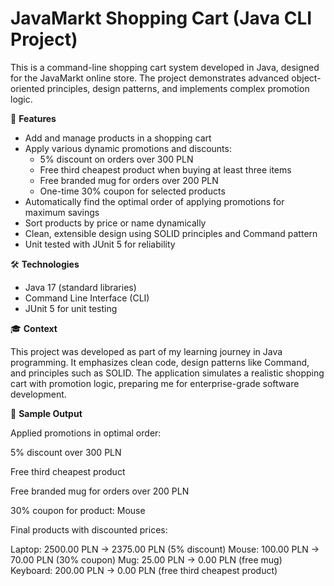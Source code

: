 # JavaMarkt Shopping Cart (Java CLI Project)

This is a command-line shopping cart system developed in Java, designed for the JavaMarkt online store. The project demonstrates advanced object-oriented principles, design patterns, and implements complex promotion logic.

🚀 **Features**

- Add and manage products in a shopping cart  
- Apply various dynamic promotions and discounts:  
  - 5% discount on orders over 300 PLN  
  - Free third cheapest product when buying at least three items  
  - Free branded mug for orders over 200 PLN  
  - One-time 30% coupon for selected products  
- Automatically find the optimal order of applying promotions for maximum savings  
- Sort products by price or name dynamically  
- Clean, extensible design using SOLID principles and Command pattern  
- Unit tested with JUnit 5 for reliability

🛠️ **Technologies**

- Java 17 (standard libraries)  
- Command Line Interface (CLI)  
- JUnit 5 for unit testing

🎓 **Context**

This project was developed as part of my learning journey in Java programming. It emphasizes clean code, design patterns like Command, and principles such as SOLID. The application simulates a realistic shopping cart with promotion logic, preparing me for enterprise-grade software development.

📸 **Sample Output**

Applied promotions in optimal order:

5% discount over 300 PLN

Free third cheapest product

Free branded mug for orders over 200 PLN

30% coupon for product: Mouse

Final products with discounted prices:

Laptop: 2500.00 PLN → 2375.00 PLN (5% discount)
Mouse: 100.00 PLN → 70.00 PLN (30% coupon)
Mug: 25.00 PLN → 0.00 PLN (free mug)
Keyboard: 200.00 PLN → 0.00 PLN (free third cheapest product)


